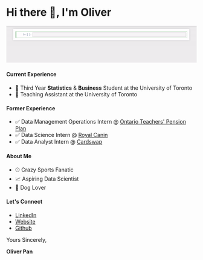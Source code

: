 # Hi there 👋, I'm Oliver

![](https://github.com/oliverkpan/oliverkpan/blob/master/profile_vid.gif)

#### Current Experience
- :school_satchel: Third Year **Statistics** & **Business** Student at the University of Toronto
- :raising_hand: Teaching Assistant at the University of Toronto

#### Former Experience
- :white_check_mark: Data Management Operations Intern @ [Ontario Teachers' Pension Plan](https://www.otpp.com/)
- :white_check_mark: Data Science Intern @ [Royal Canin](https://www.royalcanin.com/ca/en_ca)
- :white_check_mark: Data Analyst Intern @ [Cardswap](www.cardswap.ca)

#### About Me
- :baseball: Crazy Sports Fanatic
- :chart_with_upwards_trend: Aspiring Data Scientist
- :dog: Dog Lover

#### Let's Connect
- [LinkedIn](https://www.linkedin.com/in/oliverpan/)
- [Website](http://oliverkpan.com/)
- [Github](https://github.com/oliverkpan)

Yours Sincerely,

**Oliver Pan**



